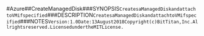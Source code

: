 #Azure##CreateManagedDisk###SYNOPSIS```CreatesaManagedDiskandattachtoVMifspecified```###DESCRIPTION```CreatesaManagedDiskandattachtoVMifspecified```###NOTES```Version:1.0Date:13August2018Copyright(c)BitTitan,Inc.Allrightsreserved.LicensedundertheMITLicense.```
